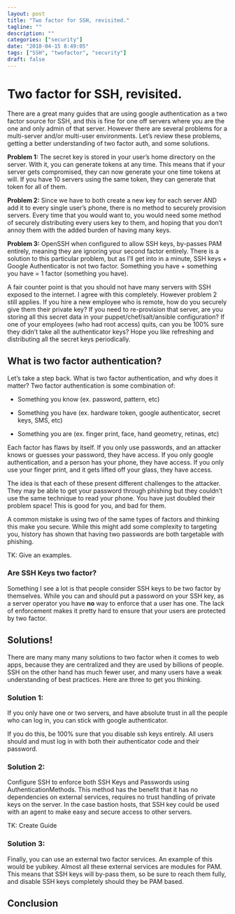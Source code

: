 ```yaml
---
layout: post
title: "Two factor for SSH, revisited."
tagline: ""
description: ""
categories: ["security"]
date: "2018-04-15 8:49:05"
tags: ["SSH", "twofactor", "security"]
draft: false
---
```


# Two factor for SSH, revisited.

There are a great many guides that are using google authentication as a two factor source for SSH, and this is fine for one off servers where you are the one and only 
admin of that server. However there are several problems for a multi-server and/or multi-user environments. Let’s review these problems, getting a better understanding 
of two factor auth, and some solutions.

**Problem 1:** The secret key is stored in your user’s home directory on the server. With it, you can generate tokens at any time. This means that if your server gets 
compromised, they can now generate your one time tokens at will. If you have 10 servers using the same token, they can generate that token for all of them.

**Problem 2:** Since we have to both create a new key for each server AND add it to every single user’s phone, there is no method to securely provision servers. Every 
time that you would want to, you would need some method of securely distributing every users key to them, and hoping that you don’t annoy them with the added burden of 
having many keys.

**Problem 3:** OpenSSH when configured to allow SSH keys, by-passes PAM entirely, meaning they are ignoring your second factor entirely. There is a solution to this 
particular problem, but as I’ll get into in a minute, SSH keys + Google Authenticator is not two factor. Something you have + something you have = 1 factor (something 
you have).

A fair counter point is that you should not have many servers with SSH exposed to the internet. I agree with this completely. However problem 2 still applies. If you 
hire a new employee who is remote, how do you securely give them their private key? If you need to re-provision that server, are you storing all this secret data in 
your puppet/chef/salt/ansible configuration? If one of your employees (who had root access) quits, can you be 100% sure they didn’t take all the authenticator keys? 
Hope you like refreshing and distributing all the secret keys periodically.

## What is two factor authentication?

Let’s take a step back. What is two factor authentication, and why does it matter? Two factor authentication is some combination of:

* Something you know (ex. password, pattern, etc)

* Something you have (ex. hardware token, google authenticator, secret keys, SMS, etc)

* Something you are (ex. finger print, face, hand geometry, retinas, etc)

Each factor has flaws by itself. If you only use passwords, and an attacker knows or guesses your password, they have access. If you only google authentication, and a 
person has your phone, they have access. If you only use your finger print, and it gets lifted off your glass, they have access.

The idea is that each of these present different challenges to the attacker. They may be able to get your password through phishing but they couldn’t use the same 
technique to read your phone. You have just doubled their problem space! This is good for you, and bad for them.

A common mistake is using two of the same types of factors and thinking this make you secure. While this might add some complexity to targeting you, history has shown 
that having two passwords are both targetable with phishing. 

TK: Give an examples.

### Are SSH Keys two factor?

Something I see a lot is that people consider SSH keys to be two factor by themselves. While you can and should put a password on your SSH key, as a server operator you 
have **no** way to enforce that a user has one. The lack of enforcement makes it pretty hard to ensure that your users are protected by two factor.

## Solutions!

There are many many many solutions to two factor when it comes to web apps, because they are centralized and they are used by billions of people. SSH on the other hand 
has much fewer user, and many users have a weak understanding of best practices. Here are three to get you thinking.

### Solution 1:

If you only have one or two servers, and have absolute trust in all the people who can log in, you can stick with google authenticator.

If you do this, be 100% sure that you disable ssh keys entirely. All users should and must log in with both their authenticator code and their password.

### Solution 2:

Configure SSH to enforce both SSH Keys and Passwords using AuthenticationMethods. This method has the benefit that it has no dependencies on external services, requires 
no trust handling of private keys on the server. In the case bastion hosts, that SSH key could be used with an agent to make easy and secure access to other servers.

TK: Create Guide

### Solution 3:

Finally, you can use an external two factor services. An example of this would be yubikey. Almost all these external services are modules for PAM. This means that SSH 
keys will by-pass them, so be sure to reach them fully, and disable SSH keys completely should they be PAM based.

## Conclusion

